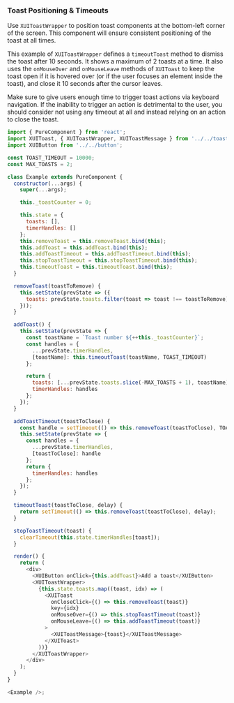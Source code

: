 ### Toast Positioning & Timeouts

Use `XUIToastWrapper` to position toast components at the bottom-left corner of the screen. This component will ensure consistent positioning of the toast at all times.

This example of `XUIToastWrapper` defines a `timeoutToast` method to dismiss the toast after 10 seconds. It shows a maximum of 2 toasts at a time. It also uses the `onMouseOver` and `onMouseLeave` methods of `XUIToast` to keep the toast open if it is hovered over (or if the user focuses an element inside the toast), and close it 10 seconds after the cursor leaves.

Make sure to give users enough time to trigger toast actions via keyboard navigation. If the inability to trigger an action is detrimental to the user, you should consider not using any timeout at all and instead relying on an action to close the toast.

```js
import { PureComponent } from 'react';
import XUIToast, { XUIToastWrapper, XUIToastMessage } from '../../toast';
import XUIButton from '../../button';

const TOAST_TIMEOUT = 10000;
const MAX_TOASTS = 2;

class Example extends PureComponent {
  constructor(...args) {
    super(...args);

    this._toastCounter = 0;

    this.state = {
      toasts: [],
      timerHandles: []
    };
    this.removeToast = this.removeToast.bind(this);
    this.addToast = this.addToast.bind(this);
    this.addToastTimeout = this.addToastTimeout.bind(this);
    this.stopToastTimeout = this.stopToastTimeout.bind(this);
    this.timeoutToast = this.timeoutToast.bind(this);
  }

  removeToast(toastToRemove) {
    this.setState(prevState => ({
      toasts: prevState.toasts.filter(toast => toast !== toastToRemove)
    }));
  }

  addToast() {
    this.setState(prevState => {
      const toastName = `Toast number ${++this._toastCounter}`;
      const handles = {
        ...prevState.timerHandles,
        [toastName]: this.timeoutToast(toastName, TOAST_TIMEOUT)
      };

      return {
        toasts: [...prevState.toasts.slice(-MAX_TOASTS + 1), toastName],
        timerHandles: handles
      };
    });
  }

  addToastTimeout(toastToClose) {
    const handle = setTimeout(() => this.removeToast(toastToClose), TOAST_TIMEOUT);
    this.setState(prevState => {
      const handles = {
        ...prevState.timerHandles,
        [toastToClose]: handle
      };
      return {
        timerHandles: handles
      };
    });
  }

  timeoutToast(toastToClose, delay) {
    return setTimeout(() => this.removeToast(toastToClose), delay);
  }

  stopToastTimeout(toast) {
    clearTimeout(this.state.timerHandles[toast]);
  }

  render() {
    return (
      <div>
        <XUIButton onClick={this.addToast}>Add a toast</XUIButton>
        <XUIToastWrapper>
          {this.state.toasts.map((toast, idx) => (
            <XUIToast
              onCloseClick={() => this.removeToast(toast)}
              key={idx}
              onMouseOver={() => this.stopToastTimeout(toast)}
              onMouseLeave={() => this.addToastTimeout(toast)}
            >
              <XUIToastMessage>{toast}</XUIToastMessage>
            </XUIToast>
          ))}
        </XUIToastWrapper>
      </div>
    );
  }
}

<Example />;
```
